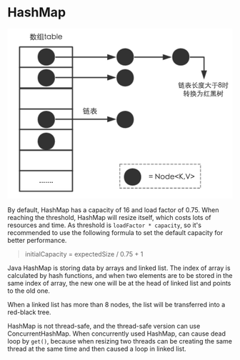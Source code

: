 # HashMap

![img](https://raw.githubusercontent.com/KOVERcjm/Pictures/master/e4a19398.png)

By default, HashMap has a capacity of 16 and load factor of 0.75. When reaching the threshold, HashMap will resize itself, which costs lots of resources and time.
As threshold is `loadFactor * capacity`, so it's recommended to use the following formula to set the default capacity for better performance.
> initialCapacity = expectedSize / 0.75 + 1

Java HashMap is storing data by arrays and linked list. The index of array is calculated by hash functions, and when two elements are to be stored in the same index of array, the new one will be at the head of linked list and points to the old one.

When a linked list has more than 8 nodes, the list will be transferred into a red-black tree.

HashMap is not thread-safe, and the thread-safe version can use ConcurrentHashMap. When concurrently used HashMap, can cause dead loop by `get()`, because when resizing two threads can be creating the same thread at the same time and then caused a loop in linked list.
